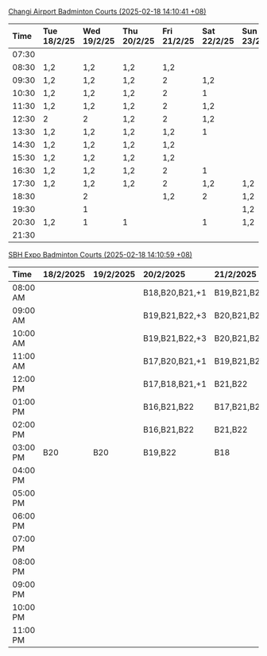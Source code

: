[Changi Airport Badminton Courts (2025-02-18 14:10:41 +08)](https://www.carc.org.sg/FacilityBooking.aspx)

| Time   | Tue 18/2/25   | Wed 19/2/25   | Thu 20/2/25   | Fri 21/2/25   | Sat 22/2/25   | Sun 23/2/25   | Mon 24/2/25   |
|:-------|:--------------|:--------------|:--------------|:--------------|:--------------|:--------------|:--------------|
| 07:30  |               |               |               |               |               |               |               |
| 08:30  | 1,2           | 1,2           | 1,2           | 1,2           |               |               | 1,2           |
| 09:30  | 1,2           | 1,2           | 1,2           | 2             | 1,2           |               | 1,2           |
| 10:30  | 1,2           | 1,2           | 1,2           | 2             | 1             |               | 1             |
| 11:30  | 1,2           | 1,2           | 1,2           | 2             | 1,2           |               | 1             |
| 12:30  | 2             | 2             | 1,2           | 2             | 1,2           |               | 1,2           |
| 13:30  | 1,2           | 1,2           | 1,2           | 1,2           | 1             |               | 1,2           |
| 14:30  | 1,2           | 1,2           | 1,2           | 1,2           |               |               | 1,2           |
| 15:30  | 1,2           | 1,2           | 1,2           | 1,2           |               |               | 1,2           |
| 16:30  | 1,2           | 1,2           | 1,2           | 2             | 1             |               | 1,2           |
| 17:30  | 1,2           | 1,2           | 1,2           | 2             | 1,2           | 1,2           | 1,2           |
| 18:30  |               | 2             |               | 1,2           | 2             | 1,2           | 1,2           |
| 19:30  |               | 1             |               |               |               | 1,2           | 1             |
| 20:30  | 1,2           | 1             | 1             |               | 1             | 1,2           | 1             |
| 21:30  |               |               |               |               |               |               |               |

[SBH Expo Badminton Courts (2025-02-18 14:10:59 +08)](https://singaporebadmintonhall.getomnify.com/widgets/O3MRKGBH359GA55KHMG1RD)

| Time     | 18/2/2025   | 19/2/2025   | 20/2/2025      | 21/2/2025      | 22/2/2025      | 23/2/2025      | 24/2/2025      |
|:---------|:------------|:------------|:---------------|:---------------|:---------------|:---------------|:---------------|
| 08:00 AM |             |             | B18,B20,B21,+1 | B19,B21,B22,+4 | B16,B17        |                |                |
| 09:00 AM |             |             | B19,B21,B22,+3 | B20,B21,B22,+2 | B16,B17        |                |                |
| 10:00 AM |             |             | B19,B21,B22,+3 | B20,B21,B22,+3 | B19,B20,B22,+2 |                |                |
| 11:00 AM |             |             | B17,B20,B21,+1 | B19,B21,B22,+2 | B18,B20,B22,+1 |                |                |
| 12:00 PM |             |             | B17,B18,B21,+1 | B21,B22        | B18,B20,B22,+2 |                |                |
| 01:00 PM |             |             | B16,B21,B22    | B17,B21,B22    | B18,B19,B22,+2 |                |                |
| 02:00 PM |             |             | B16,B21,B22    | B21,B22        | B16,B21,B22    |                |                |
| 03:00 PM | B20         | B20         | B19,B22        | B18            |                |                |                |
| 04:00 PM |             |             |                |                |                |                |                |
| 05:00 PM |             |             |                |                |                |                |                |
| 06:00 PM |             |             |                |                |                |                |                |
| 07:00 PM |             |             |                |                |                |                |                |
| 08:00 PM |             |             |                |                |                |                | B21            |
| 09:00 PM |             |             |                |                |                |                | B16,B19,B21,+2 |
| 10:00 PM |             |             |                |                | B17,B20,B21,+6 | B19,B20,B21,+6 | A10,A8,A9,+7   |
| 11:00 PM |             |             |                |                | B20,B21,B22,+6 | B20,B21,B22,+8 | A10,A8,A9,+7   |
